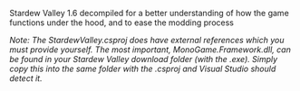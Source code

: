 Stardew Valley 1.6 decompiled for a better understanding of how the game functions under the hood, and to ease the modding process

*Note: The StardewValley.csproj does have external references which you must provide yourself. The most important, MonoGame.Framework.dll, can be found in your Stardew Valley download folder (with the .exe). Simply copy this into the same folder with the .csproj and Visual Studio should detect it.*

